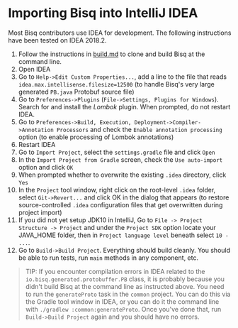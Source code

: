 # Importing Bisq into IntelliJ IDEA

Most Bisq contributors use IDEA for development. The following instructions have been tested on IDEA 2018.2.

 1. Follow the instructions in [build.md](build.md) to clone and build Bisq at the command line.
 1. Open IDEA
 1. Go to `Help->Edit Custom Properties...`, add a line to the file that reads `idea.max.intellisense.filesize=12500` (to handle Bisq's very large generated `PB.java` Protobuf source file)
 1. Go to `Preferences->Plugins` (`File->Settings, Plugins for Windows`). Search for and install the _Lombok_ plugin. When prompted, do not restart IDEA.
 1. Go to `Preferences->Build, Execution, Deployment->Compiler->Annotation Processors` and check the `Enable annotation processing` option (to enable processing of Lombok annotations)
 1. Restart IDEA
 1. Go to `Import Project`, select the `settings.gradle` file and click `Open`
 1. In the `Import Project from Gradle` screen, check the `Use auto-import` option and click `OK`
 1. When prompted whether to overwrite the existing `.idea` directory, click `Yes`
 1. In the `Project` tool window, right click on the root-level `.idea` folder, select `Git->Revert...` and click OK in the dialog that appears (to restore source-controlled `.idea` configuration files that get overwritten during project import)
 1. If you did not yet setup JDK10 in IntelliJ, Go to `File -> Project Structure -> Project` and under the `Project SDK` option locate your JAVA_HOME folder, then in `Project language level` beneath select `10 - ...`.
 1. Go to `Build->Build Project`. Everything should build cleanly. You should be able to run tests, run `main` methods in any component, etc.

> TIP: If you encounter compilation errors in IDEA related to the `io.bisq.generated.protobuffer.PB` class, it is probably because you didn't build Bisq at the command line as instructed above. You need to run the `generateProto` task in the `common` project. You can do this via the Gradle tool window in IDEA, or you can do it the command line with `./gradlew :common:generateProto`. Once you've done that, run `Build->Build Project` again and you should have no errors.
